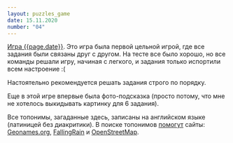 ```yaml
---
layout: puzzles_game
date: 15.11.2020
number: "04"
---
```

[Игра {{page.date}}](https://interoves.com/tournament_results/des30/). Это игра была первой цельной игрой, где все задания были связаны друг с другом.
На тесте все было хорошо, но все команды решали игру, начиная с легкого, и задания только испортили всем настроение :(

Настоятельно рекомендуется решать задания строго по порядку.

Еще в этой игре впервые была фото-подсказка (просто потому, что мне не хотелось выкидывать картинку для 6 задания).

Все топонимы, загаданные здесь, записаны на английском языке (латиницей без диакритики). В поиске топонимов [помогут](/2020/11/19/geosites.html) сайты: [Geonames.org](https://www.geonames.org/), [FallingRain](http://www.fallingrain.com/world/) и [OpenStreetMap](https://nominatim.openstreetmap.org).


